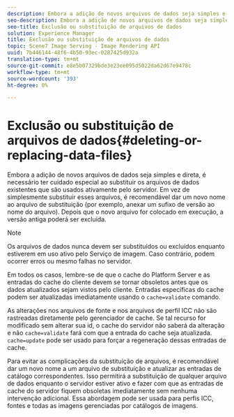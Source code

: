 ```yaml
---
description: Embora a adição de novos arquivos de dados seja simples e direta, é necessário ter cuidado especial ao substituir os arquivos de dados existentes que são usados ativamente pelo servidor. Em vez de simplesmente substituir esses arquivos, é recomendável dar um novo nome ao arquivo de substituição (por exemplo, anexar um sufixo de versão ao nome do arquivo). Depois que o novo arquivo for colocado em execução, a versão antiga poderá ser excluída.
seo-description: Embora a adição de novos arquivos de dados seja simples e direta, é necessário ter cuidado especial ao substituir os arquivos de dados existentes que são usados ativamente pelo servidor. Em vez de simplesmente substituir esses arquivos, é recomendável dar um novo nome ao arquivo de substituição (por exemplo, anexar um sufixo de versão ao nome do arquivo). Depois que o novo arquivo for colocado em execução, a versão antiga poderá ser excluída.
seo-title: Exclusão ou substituição de arquivos de dados
solution: Experience Manager
title: Exclusão ou substituição de arquivos de dados
topic: Scene7 Image Serving - Image Rendering API
uuid: 7b446144-48f6-4b50-93ec-0287425d932a
translation-type: tm+mt
source-git-commit: e8e5b07329bde3e23ee095d5022da62d67e9478c
workflow-type: tm+mt
source-wordcount: '393'
ht-degree: 0%

---
```



# Exclusão ou substituição de arquivos de dados{#deleting-or-replacing-data-files}

Embora a adição de novos arquivos de dados seja simples e direta, é necessário ter cuidado especial ao substituir os arquivos de dados existentes que são usados ativamente pelo servidor. Em vez de simplesmente substituir esses arquivos, é recomendável dar um novo nome ao arquivo de substituição (por exemplo, anexar um sufixo de versão ao nome do arquivo). Depois que o novo arquivo for colocado em execução, a versão antiga poderá ser excluída.

>[!NOTE]
>
>Os arquivos de dados nunca devem ser substituídos ou excluídos enquanto estiverem em uso ativo pelo Serviço de imagem. Caso contrário, podem ocorrer erros ou mesmo falhas no servidor.

Em todos os casos, lembre-se de que o cache do Platform Server e as entradas do cache do cliente devem se tornar obsoletos antes que os dados atualizados sejam vistos pelo cliente. Entradas específicas do cache podem ser atualizadas imediatamente usando o `cache=validate` comando.

As alterações nos arquivos de fonte e nos arquivos de perfil ICC não são rastreadas diretamente pelo gerenciador de cache. Se tal recurso for modificado sem alterar sua id, o cache do servidor não saberá da alteração e não `cache=validate` fará com que a entrada do cache seja atualizada. `cache=update` pode ser usado para forçar a regeneração dessas entradas de cache.

Para evitar as complicações da substituição de arquivos, é recomendável dar um novo nome a um arquivo de substituição e atualizar as entradas de catálogo correspondentes. Isso permitirá a substituição de qualquer arquivo de dados enquanto o servidor estiver ativo e fazer com que as entradas de cache do servidor fiquem obsoletas imediatamente sem nenhuma intervenção adicional. Essa abordagem pode ser usada para perfis ICC, fontes e todas as imagens gerenciadas por catálogos de imagens.
